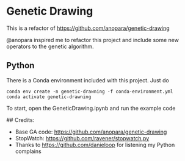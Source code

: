 # Genetic Drawing
This is a refactor of https://github.com/anopara/genetic-drawing

@anopara inspired me to refactor this project and 
include some new operators to the genetic algorithm.


## Python
There is a Conda environment included with this project.
Just do
```
conda env create -n genetic-drawning -f conda-environment.yml
conda activate genetic-drawning
```

To start, open the GeneticDrawing.ipynb and run the example code

## Credits:
- Base GA code: https://github.com/anopara/genetic-drawing
- StopWatch: https://github.com/ravener/stopwatch.py
- Thanks to https://github.com/danieloop for listening my Python complains